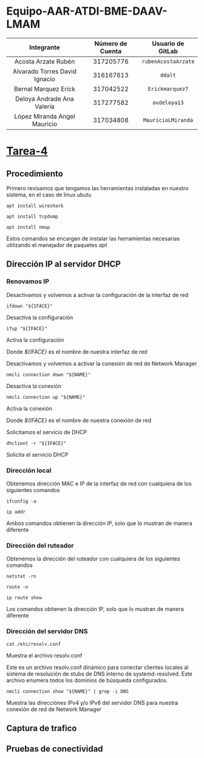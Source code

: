 # Equipo-AAR-ATDI-BME-DAAV-LMAM

| Integrante                     | Número de Cuenta | Usuario de GitLab   |
|:------------------------------:|:----------------:|:-------------------:|
| Acosta Arzate Rubén            | 317205776        | `rubenAcostaArzate` |
| Alvarado Torres David Ignacio  | 316167613        | `ddalt`             |
| Bernal Marquez Erick           | 317042522        | `Erickmarquez7`     |
| Deloya Andrade Ana Valeria     | 317277582        | `avdeloya13`        |
| López Miranda Angel Mauricio   | 317034808        | `MauricioLMiranda`  |

# [Tarea-4](https://redes-ciencias-unam.gitlab.io/2023-2/laboratorio/tarea-4/)


## Procedimiento

Primero revisamos que tengamos las herramientas instaladas en nuestro sistema, en el caso de linux ubutu

```
apt install wireshark
```

```
apt install tcpdump
```

```
apt install nmap
```

Estos comandos se encargan de instalar las herramientas necesarias utilizando el manejador de paquetes *apt*

## Dirección IP al servidor DHCP

### Renovamos IP
Desactivamos y volvemos a activar la configuración de la interfaz de red

```
ifdown "${IFACE}"
```
Desactiva la configuración

```
ifup "${IFACE}"
```
Activa la configuración

Donde *${IFACE}* es el nombre de nuestra interfaz de red

Desactivamos y volvemos a activar la conexión de red de Network Manager

```
nmcli connection down "${NAME}"
```
Desactiva la conexión

```
nmcli connection up "${NAME}"
```
Activa la conexión

Donde *${IFACE}* es el nombre de nuestra conexión de red

Solicitamos el servicio de DHCP

```
dhclient -r "${IFACE}"
```
Solicita el servicio DHCP

### Dirección local

Obtenemos dirección MAC e IP de la interfaz de red con cualquiera de los siguientes comandos

```
ifconfig -a
```
```
ip addr
```

Ambos comandos obtienen la dirección IP, solo que lo mustran de manera diferente

### Dirección del ruteador

Obtenemos la dirección del ruteador con cualquiera de los siguientes comandos

```
netstat -rn
```

```
route -n
```

```
ip route show
```

Los comandos obtienen la dirección IP, solo que lo mustran de manera diferente

### Dirección del servidor DNS

```
cat /etc/resolv.conf
```
Muestra el archivo resolv.conf

Este es un archivo resolv.conf dinámico para conectar clientes locales al sistema de resolución de stubs de DNS interno de systemd-resolved. Este archivo enumera todos los dominios de búsqueda configurados.

```
nmcli connection show "${NAME}" | grep -i DNS
```
Muestra las direcciónes IPv4 y/o IPv6 del servidor DNS para nuestra conexión de red de Network Manager

## Captura de trafico

## Pruebas de conectividad

